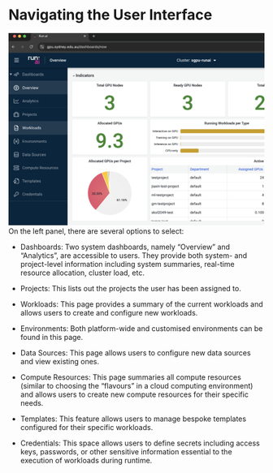 # Navigating the User Interface
![](../fig/navigation_panel.png)
On the left panel, there are several options to select:

- Dashboards: Two system dashboards, namely “Overview” and
“Analytics”, are accessible to users. They provide both system- and
project-level information including system summaries, real-time
resource allocation, cluster load, etc.

- Projects: This lists out the projects the user has been assigned to.

- Workloads: This page provides a summary of the current workloads and
allows users to create and configure new workloads.

- Environments: Both platform-wide and customised environments can be
found in this page.

- Data Sources: This page allows users to configure new data sources and
view existing ones.

- Compute Resources: This page summaries all compute resources
(similar to choosing the “flavours” in a cloud computing environment)
and allows users to create new compute resources for their specific
needs.

- Templates: This feature allows users to manage bespoke templates
configured for their specific workloads.

- Credentials: This space allows users to define secrets including access
keys, passwords, or other sensitive information essential to the execution
of workloads during runtime.

